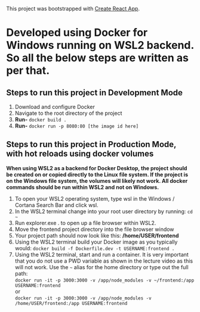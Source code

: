 This project was bootstrapped with [Create React App](https://github.com/facebook/create-react-app).

# Developed using Docker for Windows running on WSL2 backend. So all the below steps are written as per that.

## Steps to run this project in Development Mode
1. Download and configure Docker
2. Navigate to the root directory of the project
3. **Run-** `docker build .`
4. **Run-** `docker run -p 8080:80 [the image id here]`

## Steps to run this project in Production Mode, with hot reloads using docker volumes
**When using WSL2 as a backend for Docker Desktop, the project should be created on or copied directly to the Linux file system. If the project is on the Windows file system, the volumes will likely not work. All docker commands should be run within WSL2 and not on Windows.**
1. To open your WSL2 operating system, type wsl in the Windows / Cortana Search Bar and click wsl.
2. In the WSL2 terminal change into your root user directory by running: `cd ~`
3. Run explorer.exe . to open up a file browser within WSL2.
4. Move the frontend project directory into the file browser window
5. Your project path should now look like this:  **/home/USER/frontend**
6. Using the WSL2 terminal build your Docker image as you typically would: `docker build -f Dockerfile.dev -t USERNAME:frontend .`
7. Using the WSL2 terminal, start and run a container. It is very important that you do not use a PWD variable as shown in the lecture video as this will not work. Use the `~` alias for the home directory or type out the full path:<br>
`docker run -it -p 3000:3000 -v /app/node_modules -v ~/frontend:/app USERNAME:frontend`<br>
or<br>
`docker run -it -p 3000:3000 -v /app/node_modules -v /home/USER/frontend:/app USERNAME:frontend`

















